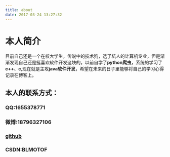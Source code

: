 ```yaml
---
title: about
date: 2017-03-24 13:27:32
---
```

# 本人简介
目前自己还是一个在校大学生，传说中的技术狗，选了坑人的计算机专业，但是渐渐发现自己还是挺喜欢软件开发这块的，以前自学了**python爬虫**，系统的学习了**c++**、**c**,现在就是主攻**java软件开发**，希望在未来的日子里能够将自己的学习心得记录在博客上。

## 本人的联系方式：

### QQ:1655378771
### 微博:18796327106
### [github](https://github.com/chenjiabing666)
### CSDN:BLMOTOF

